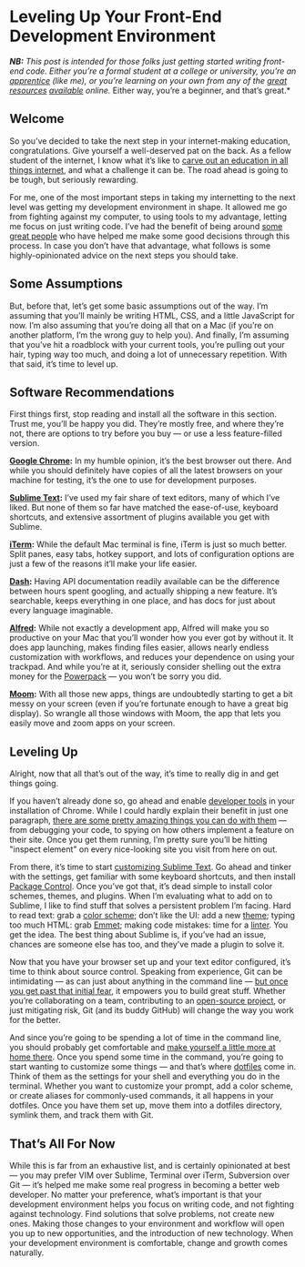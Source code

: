 # Leveling Up Your Front-End Development Environment
***NB:** This post is intended for those folks just getting started writing front-end code. Either you’re a formal student at a college or university, you’re an [apprentice](http://apprentices.seesparkbox.com/) (like me), or you’re learning  on your own from any of the [great](https://www.codeschool.com/) [resources](http://teamtreehouse.com/) [available](http://www.codecademy.com/) online.* Either way, you’re a beginner, and that’s great.*

## Welcome
So you’ve decided to take the next step in your internet-making education, congratulations. Give yourself a well-deserved pat on the back. As a fellow student of the internet, I know what it’s like to [carve out an education in all things internet](https://the-pastry-box-project.net/ben-callahan/2015-january-22), and what a challenge it can be. The road ahead is going to be tough, but seriously rewarding.

For me, one of the most important steps in taking my internetting to the next level was getting my development environment in shape. It allowed me go from fighting against my computer, to using tools to my advantage, letting me focus on just writing code. I’ve had the benefit of being around [some great people](http://seesparkbox.com/team) who have helped me make some good decisions through this process. In case you don’t have that advantage, what follows is some highly-opinionated advice on the next steps you should take. 

## Some Assumptions
But, before that, let’s get some basic assumptions out of the way. I’m assuming that you’ll mainly be writing HTML, CSS, and a little JavaScript for now. I’m also assuming that you’re doing all that on a Mac (if you’re on another platform, I’m the wrong guy to help you). And finally, I’m assuming that you’ve hit a roadblock with your current tools, you’re pulling out your hair, typing way too much, and doing a lot of unnecessary repetition. With that said, it’s time to level up.

## Software Recommendations
First things first, stop reading and install all the software in this section. Trust me, you’ll be happy you did. They’re mostly free, and where they’re not, there are options to try before you buy — or use a less feature-filled version.

**[Google Chrome](http://www.google.com/chrome/):** In my humble opinion, it’s the best browser out there. And while you should definitely have copies of all the latest browsers on your machine for testing, it’s the one to use for development purposes.

**[Sublime Text](http://www.sublimetext.com/):** I’ve used my fair share of text editors, many of which I’ve liked. But none of them so far have matched the ease-of-use, keyboard shortcuts, and extensive assortment of plugins available you get with Sublime. 

**[iTerm](http://iterm2.com/):** While the default Mac terminal is fine, iTerm is just so much better. Split panes, easy tabs, hotkey support, and lots of configuration options are just a few of the reasons it’ll make your life easier.

**[Dash](http://kapeli.com/dash):** Having API documentation readily available can be the difference between hours spent googling, and actually shipping a new feature. It’s searchable, keeps everything in one place, and has docs for just about every language imaginable.

**[Alfred](http://www.alfredapp.com/):** While not exactly a development app, Alfred will make you so productive on your Mac that you’ll wonder how you ever got by without it. It does app launching, makes finding files easier, allows nearly endless customization with workflows, and reduces your dependence on using your trackpad. And while you’re at it, seriously consider shelling out the extra money for the [Powerpack](http://www.alfredapp.com/powerpack/) — you won’t be sorry you did.

**[Moom](http://manytricks.com/moom/):** With all those new apps, things are undoubtedly starting to get a bit messy on your screen (even if you’re fortunate enough to have a great big display). So wrangle all those windows with Moom, the app that lets you easily move and zoom apps on your screen.

## Leveling Up
Alright, now that all that’s out of the way, it’s time to really dig in and get things going.

If you haven’t already done so, go ahead and enable [developer tools](https://developer.chrome.com/devtools) in your installation of Chrome. While I could hardly explain their benefit in just one paragraph, [there are some pretty amazing things you can do with them](https://www.codeschool.com/courses/discover-devtools) — from debugging your code, to spying on how others implement a feature on their site. Once you get them running, I’m pretty sure you’ll be hitting "inspect element" on every nice-looking site you visit from here on out.

From there, it’s time to start [customizing Sublime Text](http://sublime-text-unofficial-documentation.readthedocs.org/en/latest/index.html). Go ahead and tinker with the settings, get familiar with some keyboard shortcuts, and then install [Package Control](https://packagecontrol.io/). Once you’ve got that, it’s dead simple to install color schemes, themes, and plugins. When I’m evaluating what to add on to Sublime, I like to find stuff that solves a persistent problem I’m facing. Hard to read text: grab a [color scheme](https://packagecontrol.io/packages/1337%20Color%20Scheme); don’t like the UI: add a new [theme](https://packagecontrol.io/packages/Devastate); typing too much HTML: grab [Emmet](https://packagecontrol.io/packages/Emmet); making code mistakes: time for a [linter](https://packagecontrol.io/packages/SublimeLinter). You get the idea. The best thing about Sublime is, if you’ve had an issue, chances are someone else has too, and they’ve made a plugin to solve it.

Now that you have your browser set up and your text editor configured, it’s time to think about source control. Speaking from experience, Git can be intimidating — as can just about anything in the command line — [but once you get past that initial fear](https://try.github.io), it empowers you to build great stuff. Whether you’re collaborating on a team, contributing to an [open-source project](https://guides.github.com/), or just mitigating risk, Git (and its buddy GitHub) will change the way you work for the better.

And since you’re going to be spending a lot of time in the command line, you should probably get comfortable and [make yourself a little more at home there](http://computers.tutsplus.com/tutorials/40-terminal-tips-and-tricks-you-never-thought-you-needed--mac-51192). Once you spend some time in the command, you’re going to start wanting to customize some things — and that’s where [dotfiles](https://dotfiles.github.io/) come in. Think of them as the settings for your shell and everything you do in the terminal. Whether you want to customize your prompt, add a color scheme, or create aliases for commonly-used commands, it all happens in your dotfiles. Once you have them set up, move them into a dotfiles directory, symlink them, and track them with Git.

## That’s All For Now
While this is far from an exhaustive list, and is certainly opinionated at best — you may prefer VIM over Sublime, Terminal over iTerm, Subversion over Git — it’s helped me make some real progress in becoming a better web developer. No matter your preference, what’s important is that your development environment helps you focus on writing code, and not fighting against technology. Find solutions that solve problems, not create new ones. Making those changes to your environment and workflow will open you up to new opportunities, and the introduction of new technology. When your development environment is comfortable, change and growth comes naturally.